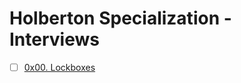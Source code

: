 # Holberton Specialization - Interviews

-   [ ] [0x00. Lockboxes](https://github.com/pforciol/holbertonschool-interview/tree/master/0x00-lockboxes)
